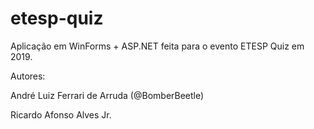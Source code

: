 # etesp-quiz
Aplicação em WinForms + ASP.NET feita para o evento ETESP Quiz em 2019.

Autores:

André Luiz Ferrari de Arruda (@BomberBeetle)

Ricardo Afonso Alves Jr.
